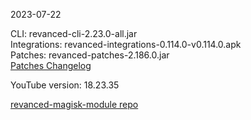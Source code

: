 2023-07-22
  
CLI: revanced-cli-2.23.0-all.jar  
Integrations: revanced-integrations-0.114.0-v0.114.0.apk  
Patches: revanced-patches-2.186.0.jar  
[Patches Changelog](https://github.com/revanced/revanced-patches/releases/tag/v2.186.0)  

YouTube version: 18.23.35  

[revanced-magisk-module repo](https://github.com/j-hc/revanced-magisk-module)
